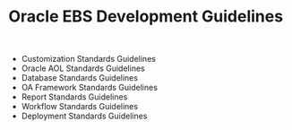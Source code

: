 # Oracle EBS Development Guidelines

<br>

- Customization Standards Guidelines
- Oracle AOL Standards Guidelines
- Database Standards Guidelines
- OA Framework Standards Guidelines
- Report Standards Guidelines
- Workflow Standards Guidelines
- Deployment Standards Guidelines
